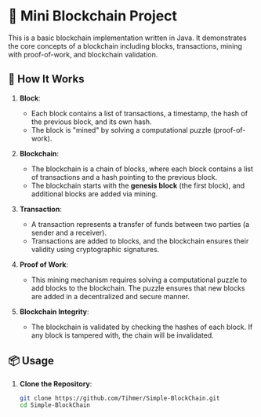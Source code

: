 # 🧱 Mini Blockchain Project

This is a basic blockchain implementation written in Java. It demonstrates the core concepts of a blockchain including blocks, transactions, mining with proof-of-work, and blockchain validation.

## 🚀 How It Works

1. **Block**:
   - Each block contains a list of transactions, a timestamp, the hash of the previous block, and its own hash.
   - The block is "mined" by solving a computational puzzle (proof-of-work).

2. **Blockchain**:
   - The blockchain is a chain of blocks, where each block contains a list of transactions and a hash pointing to the previous block.
   - The blockchain starts with the **genesis block** (the first block), and additional blocks are added via mining.

3. **Transaction**:
   - A transaction represents a transfer of funds between two parties (a sender and a receiver).
   - Transactions are added to blocks, and the blockchain ensures their validity using cryptographic signatures.

4. **Proof of Work**:
   - This mining mechanism requires solving a computational puzzle to add blocks to the blockchain. The puzzle ensures that new blocks are added in a decentralized and secure manner.

5. **Blockchain Integrity**:
   - The blockchain is validated by checking the hashes of each block. If any block is tampered with, the chain will be invalidated.

## 📦 Usage

1. **Clone the Repository**:
   ```bash
   git clone https://github.com/Tihmer/Simple-BlockChain.git
   cd Simple-BlockChain
